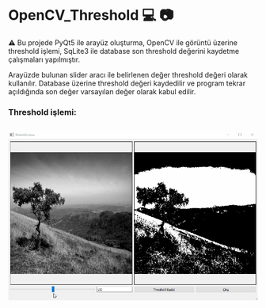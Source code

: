 # OpenCV_Threshold 💻 📷

⚠️ Bu projede PyQt5 ile arayüz oluşturma, OpenCV ile görüntü üzerine threshold işlemi, SqLite3 ile database son threshold değerini kaydetme çalışmaları yapılmıştır. 

Arayüzde bulunan slider aracı ile belirlenen değer threshold değeri olarak kullanılır. Database üzerine threshold değeri kaydedilir ve program tekrar açıldığında son değer varsayılan değer olarak kabul edilir. 

### Threshold işlemi:

![alt text](docs/readme_images/proje_demo.gif?raw=true) 
---
# 

